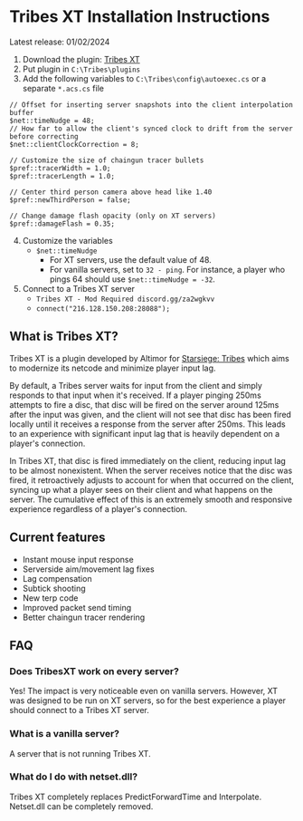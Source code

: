 # Tribes XT Installation Instructions

Latest release: 01/02/2024

1. Download the plugin: [Tribes XT](https://github.com/dlayton66/TribesXT/raw/main/TribesXT.dll)
2. Put plugin in `C:\Tribes\plugins`
3. Add the following variables to `C:\Tribes\config\autoexec.cs` or a separate `*.acs.cs` file
  ```
  // Offset for inserting server snapshots into the client interpolation buffer
  $net::timeNudge = 48;
  // How far to allow the client's synced clock to drift from the server before correcting
  $net::clientClockCorrection = 8;

  // Customize the size of chaingun tracer bullets
  $pref::tracerWidth = 1.0;
  $pref::tracerLength = 1.0;

  // Center third person camera above head like 1.40
  $pref::newThirdPerson = false;

  // Change damage flash opacity (only on XT servers)
  $pref::damageFlash = 0.35;
  ```
4. Customize the variables
   * `$net::timeNudge`
     * For XT servers, use the default value of 48.
     * For vanilla servers, set to `32 - ping`.  For instance, a player who pings 64 should use `$net::timeNudge = -32`.
5. Connect to a Tribes XT server
    * `Tribes XT - Mod Required discord.gg/za2wgkvv`
    * `connect("216.128.150.208:28088");`

## What is Tribes XT?
Tribes XT is a plugin developed by Altimor for [Starsiege: Tribes](https://en.wikipedia.org/wiki/Starsiege:_Tribes) which aims to modernize its netcode and minimize player input lag.

By default, a Tribes server waits for input from the client and simply responds to that input when it's received.  If a player pinging 250ms attempts to fire a disc, that disc will be fired on the server around 125ms after the input was given, and the client will not see that disc has been fired locally until it receives a response from the server after 250ms.  This leads to an experience with significant input lag that is heavily dependent on a player's connection.

In Tribes XT, that disc is fired immediately on the client, reducing input lag to be almost nonexistent.  When the server receives notice that the disc was fired, it retroactively adjusts to account for when that occurred on the client, syncing up what a player sees on their client and what happens on the server.  The cumulative effect of this is an extremely smooth and responsive experience regardless of a player's connection.

## Current features
- Instant mouse input response
- Serverside aim/movement lag fixes
- Lag compensation
- Subtick shooting
- New terp code
- Improved packet send timing
- Better chaingun tracer rendering

## FAQ

### Does TribesXT work on every server?
Yes!  The impact is very noticeable even on vanilla servers.  However, XT was designed to be run on XT servers, so for the best experience a player should connect to a Tribes XT server.

### What is a vanilla server?
A server that is not running Tribes XT.

### What do I do with netset.dll?
Tribes XT completely replaces PredictForwardTime and Interpolate.  Netset.dll can be completely removed.
